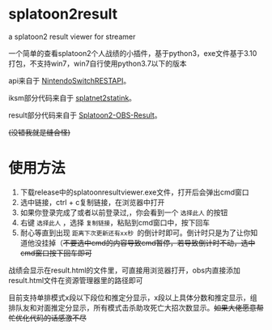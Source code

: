 # splatoon2result
a splatoon2 result viewer for streamer

一个简单的查看splatoon2个人战绩的小插件，基于python3，exe文件基于3.10打包，不支持win7，win7自行使用python3.7以下的版本

api来自于 [NintendoSwitchRESTAPI](https://github.com/ZekeSnider/NintendoSwitchRESTAPI)。

iksm部分代码来自于 [splatnet2statink](https://github.com/frozenpandaman/splatnet2statink)。

result部分代码来自于 [Splatoon2-OBS-Result](https://github.com/mizuyoukanao/Splatoon2-OBS-Result)。

~~(没错我就是缝合怪)~~

# 使用方法
1. 下载release中的splatoonresultviewer.exe文件，打开后会弹出cmd窗口
2. 选中链接，ctrl + c复制链接，在浏览器中打开
3. 如果你登录完成了或者以前登录过,，你会看到一个 `选择此人` 的按钮
4. 右键 `选择此人` ，选择 `复制链接`，粘贴到cmd窗口中，按下回车
5. 耐心等直到出现 `距离下次更新还有xx秒 `的倒计时即可。倒计时只是为了让你知道他没挂掉（~~不要选中cmd的内容导致cmd暂停，若导致倒计时不动，选中cmd窗口按下回车即可~~

战绩会显示在result.html的文件里，可直接用浏览器打开，obs内直接添加result.html文件在资源管理器里的路径即可

目前支持单排模式x段以下段位和推定分显示，x段以上具体分数和推定显示，组排队友和对面推定分显示，所有模式击杀助攻死亡大招次数显示。~~如果大佬愿意帮忙优化代码的话感激不尽~~
